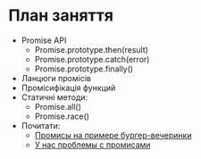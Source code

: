 # План заняття

- Promise API
  - Promise.prototype.then(result)
  - Promise.prototype.catch(error)
  - Promise.prototype.finally()
- Ланцюги промісів
- Промісифікація функций
- Статичні методи:
  - Promise.all()
  - Promise.race()
- Почитати:
  - [Промисы на примере бургер-вечеринки](https://habr.com/ru/company/nix/blog/323066/)
  - [У нас проблемы с промисами](https://habr.com/ru/company/mailru/blog/269465/)

